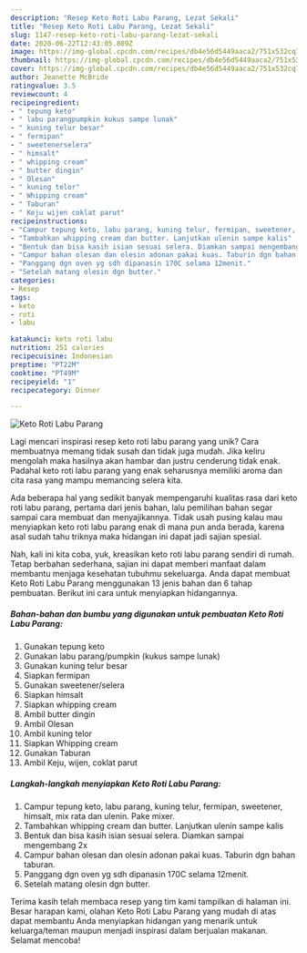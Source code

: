 ```yaml
---
description: "Resep Keto Roti Labu Parang, Lezat Sekali"
title: "Resep Keto Roti Labu Parang, Lezat Sekali"
slug: 1147-resep-keto-roti-labu-parang-lezat-sekali
date: 2020-06-22T12:43:05.809Z
image: https://img-global.cpcdn.com/recipes/db4e56d5449aaca2/751x532cq70/keto-roti-labu-parang-foto-resep-utama.jpg
thumbnail: https://img-global.cpcdn.com/recipes/db4e56d5449aaca2/751x532cq70/keto-roti-labu-parang-foto-resep-utama.jpg
cover: https://img-global.cpcdn.com/recipes/db4e56d5449aaca2/751x532cq70/keto-roti-labu-parang-foto-resep-utama.jpg
author: Jeanette McBride
ratingvalue: 3.5
reviewcount: 4
recipeingredient:
- " tepung keto"
- " labu parangpumpkin kukus sampe lunak"
- " kuning telur besar"
- " fermipan"
- " sweetenerselera"
- " himsalt"
- " whipping cream"
- " butter dingin"
- " Olesan"
- " kuning telor"
- " Whipping cream"
- " Taburan"
- " Keju wijen coklat parut"
recipeinstructions:
- "Campur tepung keto, labu parang, kuning telur, fermipan, sweetener, himsalt, mix rata dan ulenin. Pake mixer."
- "Tambahkan whipping cream dan butter. Lanjutkan ulenin sampe kalis"
- "Bentuk dan bisa kasih isian sesuai selera. Diamkan sampai mengembang 2x"
- "Campur bahan olesan dan olesin adonan pakai kuas. Taburin dgn bahan taburan."
- "Panggang dgn oven yg sdh dipanasin 170C selama 12menit."
- "Setelah matang olesin dgn butter."
categories:
- Resep
tags:
- keto
- roti
- labu

katakunci: keto roti labu 
nutrition: 251 calories
recipecuisine: Indonesian
preptime: "PT22M"
cooktime: "PT49M"
recipeyield: "1"
recipecategory: Dinner

---
```



![Keto Roti Labu Parang](https://img-global.cpcdn.com/recipes/db4e56d5449aaca2/751x532cq70/keto-roti-labu-parang-foto-resep-utama.jpg)

Lagi mencari inspirasi resep keto roti labu parang yang unik? Cara membuatnya memang tidak susah dan tidak juga mudah. Jika keliru mengolah maka hasilnya akan hambar dan justru cenderung tidak enak. Padahal keto roti labu parang yang enak seharusnya memiliki aroma dan cita rasa yang mampu memancing selera kita.



Ada beberapa hal yang sedikit banyak mempengaruhi kualitas rasa dari keto roti labu parang, pertama dari jenis bahan, lalu pemilihan bahan segar sampai cara membuat dan menyajikannya. Tidak usah pusing kalau mau menyiapkan keto roti labu parang enak di mana pun anda berada, karena asal sudah tahu triknya maka hidangan ini dapat jadi sajian spesial.


Nah, kali ini kita coba, yuk, kreasikan keto roti labu parang sendiri di rumah. Tetap berbahan sederhana, sajian ini dapat memberi manfaat dalam membantu menjaga kesehatan tubuhmu sekeluarga. Anda dapat membuat Keto Roti Labu Parang menggunakan 13 jenis bahan dan 6 tahap pembuatan. Berikut ini cara untuk menyiapkan hidangannya.

<!--inarticleads1-->

##### Bahan-bahan dan bumbu yang digunakan untuk pembuatan Keto Roti Labu Parang:

1. Gunakan  tepung keto
1. Gunakan  labu parang/pumpkin (kukus sampe lunak)
1. Gunakan  kuning telur besar
1. Siapkan  fermipan
1. Gunakan  sweetener/selera
1. Siapkan  himsalt
1. Siapkan  whipping cream
1. Ambil  butter dingin
1. Ambil  Olesan
1. Ambil  kuning telor
1. Siapkan  Whipping cream
1. Gunakan  Taburan
1. Ambil  Keju, wijen, coklat parut




<!--inarticleads2-->

##### Langkah-langkah menyiapkan Keto Roti Labu Parang:

1. Campur tepung keto, labu parang, kuning telur, fermipan, sweetener, himsalt, mix rata dan ulenin. Pake mixer.
1. Tambahkan whipping cream dan butter. Lanjutkan ulenin sampe kalis
1. Bentuk dan bisa kasih isian sesuai selera. Diamkan sampai mengembang 2x
1. Campur bahan olesan dan olesin adonan pakai kuas. Taburin dgn bahan taburan.
1. Panggang dgn oven yg sdh dipanasin 170C selama 12menit.
1. Setelah matang olesin dgn butter.




Terima kasih telah membaca resep yang tim kami tampilkan di halaman ini. Besar harapan kami, olahan Keto Roti Labu Parang yang mudah di atas dapat membantu Anda menyiapkan hidangan yang menarik untuk keluarga/teman maupun menjadi inspirasi dalam berjualan makanan. Selamat mencoba!
